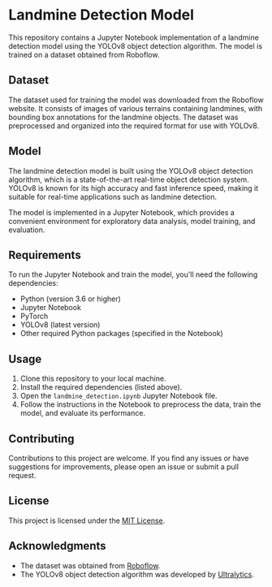 # Landmine Detection Model

This repository contains a Jupyter Notebook implementation of a landmine detection model using the YOLOv8 object detection algorithm. The model is trained on a dataset obtained from Roboflow.

## Dataset

The dataset used for training the model was downloaded from the Roboflow website. It consists of images of various terrains containing landmines, with bounding box annotations for the landmine objects. The dataset was preprocessed and organized into the required format for use with YOLOv8.

## Model

The landmine detection model is built using the YOLOv8 object detection algorithm, which is a state-of-the-art real-time object detection system. YOLOv8 is known for its high accuracy and fast inference speed, making it suitable for real-time applications such as landmine detection.

The model is implemented in a Jupyter Notebook, which provides a convenient environment for exploratory data analysis, model training, and evaluation.

## Requirements

To run the Jupyter Notebook and train the model, you'll need the following dependencies:

- Python (version 3.6 or higher)
- Jupyter Notebook
- PyTorch
- YOLOv8 (latest version)
- Other required Python packages (specified in the Notebook)

## Usage

1. Clone this repository to your local machine.
2. Install the required dependencies (listed above).
3. Open the `landmine_detection.ipynb` Jupyter Notebook file.
4. Follow the instructions in the Notebook to preprocess the data, train the model, and evaluate its performance.

## Contributing

Contributions to this project are welcome. If you find any issues or have suggestions for improvements, please open an issue or submit a pull request.

## License

This project is licensed under the [MIT License](LICENSE).

## Acknowledgments

- The dataset was obtained from [Roboflow](https://roboflow.com/).
- The YOLOv8 object detection algorithm was developed by [Ultralytics](https://github.com/ultralytics/ultralytics).
